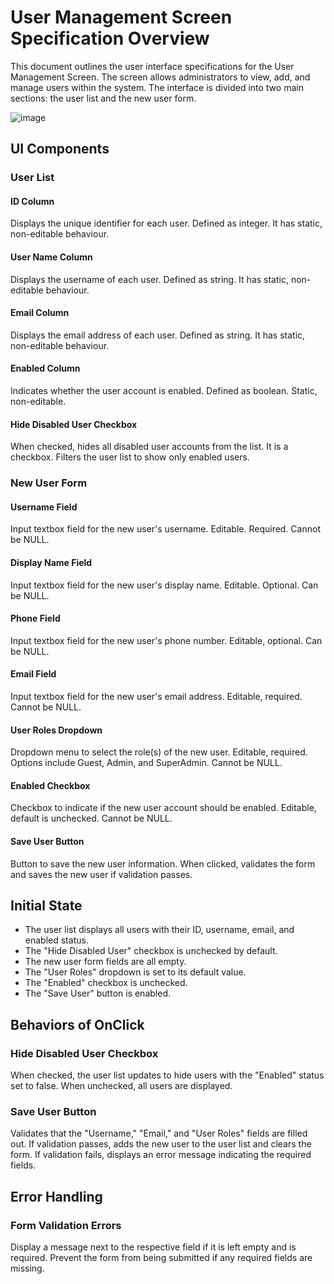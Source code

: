 # **User Management Screen Specification Overview**

This document outlines the user interface specifications for the User Management Screen. 
The screen allows administrators to view, add, and manage users within the system. 
The interface is divided into two main sections: the user list and the new user form.


![image](https://github.com/daffytryin/User_Management_Screen_Specification/assets/136614755/23253889-e523-45d9-afa9-9a9912f52524)


## UI Components

### User List

#### ID Column

Displays the unique identifier for each user. Defined as integer. It has static, non-editable behaviour.

#### User Name Column
Displays the username of each user. Defined as string. It has static, non-editable behaviour.

#### Email Column

Displays the email address of each user. Defined as string. It has static, non-editable behaviour.

#### Enabled Column

Indicates whether the user account is enabled. Defined as boolean. Static, non-editable.

#### Hide Disabled User Checkbox

When checked, hides all disabled user accounts from the list. It is a checkbox. Filters the user list to show only enabled users.

### New User Form

#### Username Field

Input textbox field for the new user's username. Editable. Required. Cannot be NULL.

#### Display Name Field

Input textbox field for the new user's display name. Editable. Optional. Can be NULL.

#### Phone Field

Input textbox field for the new user's phone number. Editable, optional. Can be NULL.

#### Email Field

Input textbox field for the new user's email address. Editable, required. Cannot be NULL.

#### User Roles Dropdown

Dropdown menu to select the role(s) of the new user. Editable, required. Options include Guest, Admin, and SuperAdmin. Cannot be NULL.

#### Enabled Checkbox

Checkbox to indicate if the new user account should be enabled. Editable, default is unchecked. Cannot be NULL.

#### Save User Button

Button to save the new user information. When clicked, validates the form and saves the new user if validation passes.


## Initial State

* The user list displays all users with their ID, username, email, and enabled status.
* The "Hide Disabled User" checkbox is unchecked by default.
* The new user form fields are all empty.
* The "User Roles" dropdown is set to its default value.
* The "Enabled" checkbox is unchecked.
* The "Save User" button is enabled.


## Behaviors of OnClick

### Hide Disabled User Checkbox

When checked, the user list updates to hide users with the "Enabled" status set to false. When unchecked, all users are displayed.


### Save User Button

Validates that the "Username," "Email," and "User Roles" fields are filled out. If validation passes, adds the new user to the user 
list and clears the form. If validation fails, displays an error message indicating the required fields.

## Error Handling

### Form Validation Errors

Display a message next to the respective field if it is left empty and is required. Prevent the form from being submitted if any required fields are missing.
